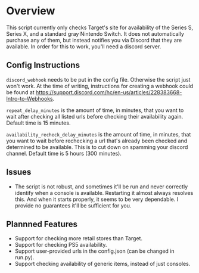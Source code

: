 # Overview
This script currently only checks Target's site for availability of the Series S, Series X, and a standard gray Nintendo Switch. It does not automatically purchase any of them, but instead notifies you via Discord that they are available. In order for this to work, you'll need a discord server.

## Config Instructions
`discord_webhook` needs to be put in the config file. Otherwise the script just won't work. At the time of writing, instructions for creating a webhook could be found at https://support.discord.com/hc/en-us/articles/228383668-Intro-to-Webhooks.

`repeat_delay_minutes` is the amount of time, in minutes, that you want to wait after checking all listed urls before checking their availability again. Default time is 15 minutes. 

`availability_recheck_delay_minutes` is the amount of time, in minutes, that you want to wait before rechecking a url that's already been checked and determined to be available. This is to cut down on spamming your discord channel. Default time is 5 hours (300 minutes).

## Issues
* The script is not robust, and sometimes it'll be run and never correctly identify when a console is available. Restarting it almost always resolves this. And when it starts properly, it seems to be very dependable. I provide no guarantees it'll be sufficient for you.

## Plannned Features
* Support for checking more retail stores than Target. 
* Support for checking PS5 availability.
* Support user-provided urls in the config.json (can be changed in run.py).
* Support checking availability of generic items, instead of just consoles.